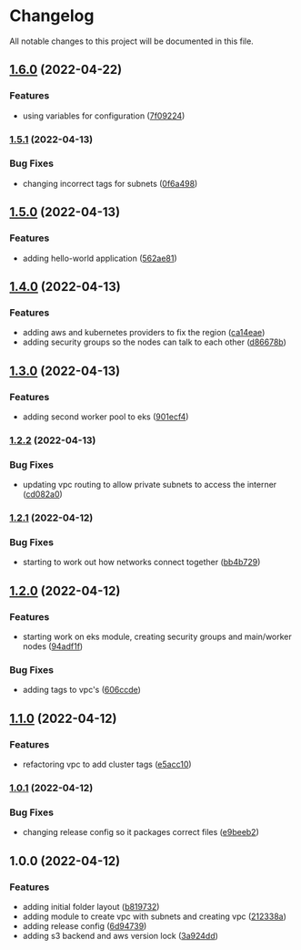 # Changelog

All notable changes to this project will be documented in this file.

## [1.6.0](https://github.com/sharpn/dev_ops_lego/compare/v1.5.1...v1.6.0) (2022-04-22)


### Features

* using variables for configuration ([7f09224](https://github.com/sharpn/dev_ops_lego/commit/7f09224b0f50355d208f5c3c71859adc60b2d328))

### [1.5.1](https://github.com/sharpn/dev_ops_lego/compare/v1.5.0...v1.5.1) (2022-04-13)


### Bug Fixes

* changing incorrect tags for subnets ([0f6a498](https://github.com/sharpn/dev_ops_lego/commit/0f6a498f4ac5ea428aea2ef50223b5d0b232da9a))

## [1.5.0](https://github.com/sharpn/dev_ops_lego/compare/v1.4.0...v1.5.0) (2022-04-13)


### Features

* adding hello-world application ([562ae81](https://github.com/sharpn/dev_ops_lego/commit/562ae81c6a3cb7c5c9f5ac63dba43048a19ac5f7))

## [1.4.0](https://github.com/sharpn/dev_ops_lego/compare/v1.3.0...v1.4.0) (2022-04-13)


### Features

* adding aws and kubernetes providers to fix the region ([ca14eae](https://github.com/sharpn/dev_ops_lego/commit/ca14eae8506db24919044bf97eb2d6909771e290))
* adding security groups so the nodes can talk to each other ([d86678b](https://github.com/sharpn/dev_ops_lego/commit/d86678bd185d229705f073ae2653dff56b942055))

## [1.3.0](https://github.com/sharpn/dev_ops_lego/compare/v1.2.2...v1.3.0) (2022-04-13)


### Features

* adding second worker pool to eks ([901ecf4](https://github.com/sharpn/dev_ops_lego/commit/901ecf4c609449d433854c64a8919cc6cf940b0d))

### [1.2.2](https://github.com/sharpn/dev_ops_lego/compare/v1.2.1...v1.2.2) (2022-04-13)


### Bug Fixes

* updating vpc routing to allow private subnets to access the interner ([cd082a0](https://github.com/sharpn/dev_ops_lego/commit/cd082a02177e67c526dfd83b2ba46888e240a8ec))

### [1.2.1](https://github.com/sharpn/dev_ops_lego/compare/v1.2.0...v1.2.1) (2022-04-12)


### Bug Fixes

* starting to work out how networks connect together ([bb4b729](https://github.com/sharpn/dev_ops_lego/commit/bb4b729dd33517102d81ae9d8b0af3f00c1fdaf5))

## [1.2.0](https://github.com/sharpn/dev_ops_lego/compare/v1.1.0...v1.2.0) (2022-04-12)


### Features

* starting work on eks module, creating security groups and main/worker nodes ([94adf1f](https://github.com/sharpn/dev_ops_lego/commit/94adf1f8fbe0f7453574f688355c757c4fdd4db0))


### Bug Fixes

* adding tags to vpc's ([606ccde](https://github.com/sharpn/dev_ops_lego/commit/606ccde9ede95156065a248349bb7cd353dbe5f2))

## [1.1.0](https://github.com/sharpn/dev_ops_lego/compare/v1.0.1...v1.1.0) (2022-04-12)


### Features

* refactoring vpc to add cluster tags ([e5acc10](https://github.com/sharpn/dev_ops_lego/commit/e5acc10b3bf1e22dcbf6c9f4d76e536a453d9679))

### [1.0.1](https://github.com/sharpn/dev_ops_lego/compare/v1.0.0...v1.0.1) (2022-04-12)


### Bug Fixes

* changing release config so it packages correct files ([e9beeb2](https://github.com/sharpn/dev_ops_lego/commit/e9beeb26d51f2ae2b50ae80e5b2516dde4612a45))

## 1.0.0 (2022-04-12)


### Features

* adding initial folder layout ([b819732](https://github.com/sharpn/dev_ops_lego/commit/b8197321243371c5db03bb7a929d59ccbbd999a0))
* adding module to create vpc with subnets and creating vpc ([212338a](https://github.com/sharpn/dev_ops_lego/commit/212338af5ad0cc069fdd9d2baba6684bcfbd2a5f))
* adding release config ([6d94739](https://github.com/sharpn/dev_ops_lego/commit/6d947393c6a8953e102f8c515b5c93bdadd2cc18))
* adding s3 backend and aws version lock ([3a924dd](https://github.com/sharpn/dev_ops_lego/commit/3a924ddb3e3721b969e7db0a3b3df6504f9daf4a))
